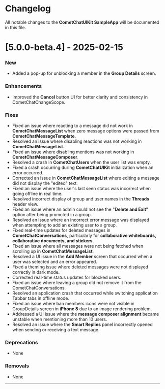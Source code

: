 # Changelog

All notable changes to the **CometChatUIKit SampleApp** will be documented in this file.



# [5.0.0-beta.4] - 2025-02-15

### New
- Added a pop-up for unblocking a member in the **Group Details** screen.

### Enhancements
- Improved the **Cancel** button UI for better clarity and consistency in CometChatChangeScope.

### Fixes
- Fixed an issue where reacting to a message did not work in **CometChatMessageList** when zero message options were passed from **CometChatMessageTemplate**.
- Resolved an issue where disabling reactions was not working in **CometChatMessageList**.
- Fixed an issue where disabling mentions was not working in **CometChatMessageComposer**.
- Resolved a crash in **CometChatUsers** when the user list was empty.
- Fixed a crash occurring during **CometChatUIKit** initialization when an error occurred.
- Corrected an issue in **CometChatMessageList** where editing a message did not display the "edited" text.
- Fixed an issue where the user's last seen status was incorrect when going offline in real time.
- Resolved incorrect display of group and user names in the **Threads** header view.
- Fixed an issue where an admin could not see the **"Delete and Exit"** option after being promoted in a group.
- Resolved an issue where an incorrect error message was displayed when attempting to add an existing user to a group.
- Fixed real-time updates for deleted messages in **CometChatConversations**, particularly for **collaborative whiteboards, collaborative documents, and stickers**.
- Fixed an issue where all messages were not being fetched when scrolling up in **CometChatMessageList**.
- Resolved a UI issue in the **Add Member** screen that occurred when a user was selected and an error appeared.
- Fixed a theming issue where deleted messages were not displayed correctly in dark mode.
- Corrected real-time status updates for blocked users.
- Fixed an issue where leaving a group did not remove it from the CometChatConversations.
- Resolved an application crash that occurred while switching application Tabbar tabs in offline mode.
- Fixed an issue where ban members icons were not visible in GroupDetails screen in **iPhone 8** due to an image rendering problem.
- Addressed a UI issue where the **message composer alignment** became unstable when mentioning more than 10 users.
- Resolved an issue where the **Smart Replies** panel incorrectly opened when sending or receiving a text message.

### Deprecations
- None

### Removals
- None

---



